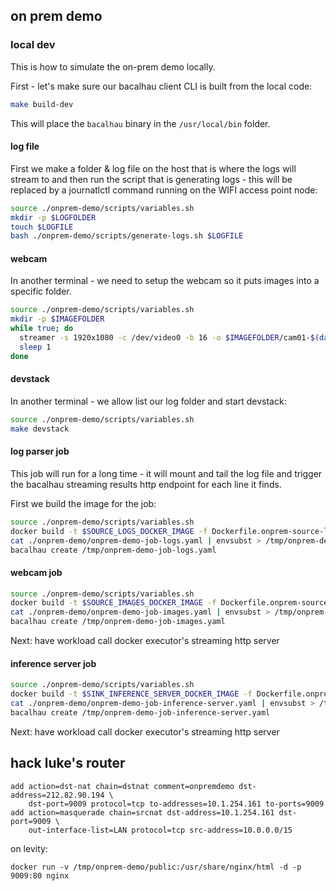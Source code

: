 ## on prem demo

### local dev

This is how to simulate the on-prem demo locally.

First - let's make sure our bacalhau client CLI is built from the local code:

```bash
make build-dev
```

This will place the `bacalhau` binary in the `/usr/local/bin` folder.

#### log file

First we make a folder & log file on the host that is where the logs will stream to and then run the script that is generating logs - this will be replaced by a journatlctl command running on the WIFI access point node:

```bash
source ./onprem-demo/scripts/variables.sh
mkdir -p $LOGFOLDER
touch $LOGFILE
bash ./onprem-demo/scripts/generate-logs.sh $LOGFILE
```

#### webcam

In another terminal - we need to setup the webcam so it puts images into a specific folder.

```bash
source ./onprem-demo/scripts/variables.sh
mkdir -p $IMAGEFOLDER
while true; do
  streamer -s 1920x1080 -c /dev/video0 -b 16 -o $IMAGEFOLDER/cam01-$(date +%s).jpeg
  sleep 1
done
```

#### devstack

In another terminal - we allow list our log folder and start devstack:

```bash
source ./onprem-demo/scripts/variables.sh
make devstack
```

#### log parser job

This job will run for a long time - it will mount and tail the log file and trigger the bacalhau streaming results http endpoint for each line it finds.

First we build the image for the job:

```bash
source ./onprem-demo/scripts/variables.sh
docker build -t $SOURCE_LOGS_DOCKER_IMAGE -f Dockerfile.onprem-source-logs .
cat ./onprem-demo/onprem-demo-job-logs.yaml | envsubst > /tmp/onprem-demo-job-logs.yaml
bacalhau create /tmp/onprem-demo-job-logs.yaml
```

#### webcam job

```bash
source ./onprem-demo/scripts/variables.sh
docker build -t $SOURCE_IMAGES_DOCKER_IMAGE -f Dockerfile.onprem-source-images .
cat ./onprem-demo/onprem-demo-job-images.yaml | envsubst > /tmp/onprem-demo-job-images.yaml
bacalhau create /tmp/onprem-demo-job-images.yaml
```

Next: have workload call docker executor's streaming http server

#### inference server job

```bash
source ./onprem-demo/scripts/variables.sh
docker build -t $SINK_INFERENCE_SERVER_DOCKER_IMAGE -f Dockerfile.onprem-sink-inference-server .
cat ./onprem-demo/onprem-demo-job-inference-server.yaml | envsubst > /tmp/onprem-demo-job-inference-server.yaml
bacalhau create /tmp/onprem-demo-job-inference-server.yaml
```

Next: have workload call docker executor's streaming http server

## hack luke's router

```
add action=dst-nat chain=dstnat comment=onpremdemo dst-address=212.82.90.194 \
    dst-port=9009 protocol=tcp to-addresses=10.1.254.161 to-ports=9009
add action=masquerade chain=srcnat dst-address=10.1.254.161 dst-port=9009 \
    out-interface-list=LAN protocol=tcp src-address=10.0.0.0/15
```

on levity:
```
docker run -v /tmp/onprem-demo/public:/usr/share/nginx/html -d -p 9009:80 nginx
```